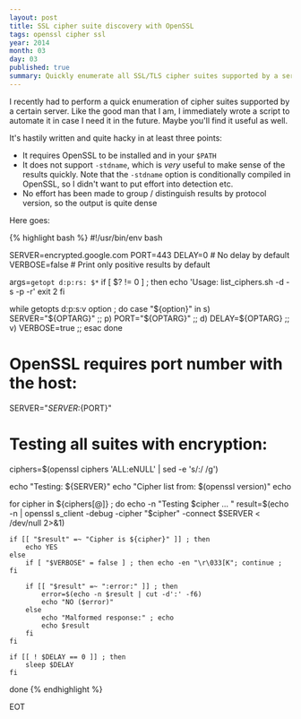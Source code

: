 ```yaml
---
layout: post
title: SSL cipher suite discovery with OpenSSL
tags: openssl cipher ssl
year: 2014
month: 03
day: 03
published: true
summary: Quickly enumerate all SSL/TLS cipher suites supported by a server.
---
```

I recently had to perform a quick enumeration of cipher suites supported by a certain
server. Like the good man that I am, I immediately wrote a script to automate it in case I
need it in the future. Maybe you'll find it useful as well.

It's hastily written and quite hacky in at least three points:

* It requires OpenSSL to be installed and in your `$PATH`
* It does not support `-stdname`, which is _very_ useful to make sense of the results
  quickly. Note that the `-stdname` option is conditionally compiled in OpenSSL, so I
  didn't want to put effort into detection etc.
* No effort has been made to group / distinguish results by protocol version, so the
  output is quite dense

Here goes:

{% highlight bash %}
#!/usr/bin/env bash

SERVER=encrypted.google.com
PORT=443
DELAY=0 # No delay by default
VERBOSE=false # Print only positive results by default

args=`getopt d:p:rs: $*`
if [ $? != 0 ] ; then
        echo 'Usage: list_ciphers.sh -d <delay> -s <server> -p <port> -r'
        exit 2
fi

while getopts d:p:s:v option ; do
        case "${option}" in
                s) SERVER="${OPTARG}" ;;
                p) PORT="${OPTARG}" ;;
                d) DELAY=${OPTARG} ;;
                v) VERBOSE=true ;;
        esac
done

# OpenSSL requires port number with the host:
SERVER="${SERVER}:${PORT}"

# Testing all suites with encryption:
ciphers=$(openssl ciphers 'ALL:eNULL' | sed -e 's/:/ /g')

echo "Testing: ${SERVER}"
echo "Cipher list from: $(openssl version)"
echo

for cipher in ${ciphers[@]} ; do
    echo -n "Testing $cipher ... "
    result=$(echo -n | openssl s_client -debug -cipher "$cipher" -connect $SERVER < /dev/null 2>&1)

    if [[ "$result" =~ "Cipher is ${cipher}" ]] ; then
        echo YES
    else
        if [ "$VERBOSE" = false ] ; then echo -en "\r\033[K"; continue ; fi

        if [[ "$result" =~ ":error:" ]] ; then
            error=$(echo -n $result | cut -d':' -f6)
            echo "NO ($error)"
        else
            echo "Malformed response:" ; echo
            echo $result
        fi
    fi

    if [[ ! $DELAY == 0 ]] ; then
        sleep $DELAY
    fi
done
{% endhighlight %}

EOT
